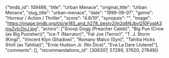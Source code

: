{"tmdb_id": 109466, "title": "Urban Menace", "original_title": "Urban Menace", "slug_title": "urban-menace", "date": "1999-09-07", "genre": "Horreur / Action / Thriller", "score": "4.8/10", "synopsis": "", "image": "https://image.tmdb.org/t/p/w185_and_h278_bestv2/ln2p6NJbvQ10FoqIA3msZyIcOnJ.jpg", "actors": ["Snoop Dogg (Preacher Caleb)", "Big Pun (Crow (as Big Punisher))", "Ice-T (Narrator)", "Fat Joe (Terror)", "T. J. Storm (King)", "Vincent Klyn (Shadow)", "Romany Malco (Syn)", "Tahitia Hicks (Holt (as Tahitia))", "Ernie Hudson Jr. (No Dice)", "Eva La Dare (Jolene)"], "comments": [], "recommandations_id": [306307, 57289, 37620, 27649]}